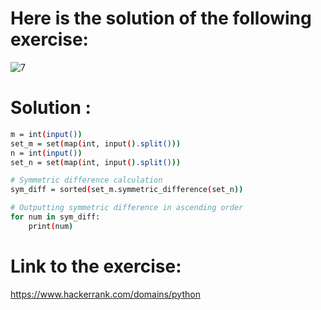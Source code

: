 # Here is the solution of the following exercise:
![7](https://github.com/lamia-datalover/Python_exercices/assets/145395677/560e7e19-7ad9-47cd-9f57-b273080c7480)
# Solution :
```bash
m = int(input())
set_m = set(map(int, input().split()))
n = int(input())
set_n = set(map(int, input().split()))

# Symmetric difference calculation
sym_diff = sorted(set_m.symmetric_difference(set_n))

# Outputting symmetric difference in ascending order
for num in sym_diff:
    print(num)
```
# Link to the exercise:
https://www.hackerrank.com/domains/python
